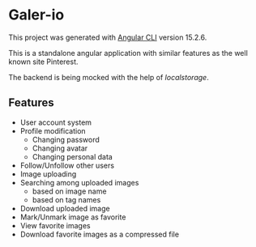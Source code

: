 # Galer-io

This project was generated with [Angular CLI](https://github.com/angular/angular-cli) version 15.2.6. 
<p>This is a standalone angular application with similar features as the well known site Pinterest.</p>
<p>The backend is being mocked with the help of <i>localstorage</i>.</p>

## Features

* User account system
* Profile modification
    * Changing password
    * Changing avatar
    * Changing personal data
* Follow/Unfollow other users
* Image uploading
* Searching among uploaded images
    * based on image name
    * based on tag names
* Download uploaded image
* Mark/Unmark image as favorite
* View favorite images
* Download favorite images as a compressed file

